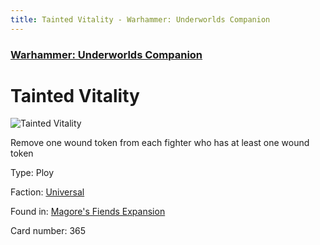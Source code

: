 ```yaml
---
title: Tainted Vitality - Warhammer: Underworlds Companion
---
```


### [Warhammer: Underworlds Companion](https://guidokessels.github.io/wh-underworlds)

  

# Tainted Vitality

![Tainted Vitality](https://warhammerunderworlds.com/wp-content/uploads/sites/6/2018/03/365_ENG.png)

Remove one wound token from each fighter who has at least one wound token

Type: Ploy

Faction: [Universal](https://guidokessels.github.io/wh-underworlds/factions/universal)

Found in: [Magore's Fiends Expansion](https://guidokessels.github.io/wh-underworlds/locations/magores-fiends-expansion)

Card number: 365
